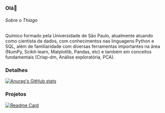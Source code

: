 ### Olá👋


###### Sobre o Thiago
Químico formado pela Universidade de São Paulo, atualmente atuando como cientista de dados, com conhecimentos nas linguagens Python e SQL, além de familiaridade com diversas ferramentas importantes na área (NumPy, Scikit-learn, Matplotlib, Pandas, etc) e também em conceitos fundamentais (Crisp-dm, Análise exploratória, PCA).

### Detalhes

[![Anurag's GitHub stats](https://github-readme-stats.vercel.app/api?username=ThiagoVieira96&show_icons=true&theme=dark)](https://github.com/anuraghazra/github-readme-stats)

### Projetos

[![Readme Card](https://github-readme-stats.vercel.app/api/pin/?username=ThiagoVieira9&repo=Projetos-Ebac&theme=dark)](https://github.com/anuraghazra/github-readme-stats)
<!--
**ThiagoVieira96/ThiagoVieira96** is a ✨ _special_ ✨ repository because its `README.md` (this file) appears on your GitHub profile.

Here are some ideas to get you started:

- 🔭 I’m currently working on ...
- 🌱 I’m currently learning ...
- 👯 I’m looking to collaborate on ...
- 🤔 I’m looking for help with ...
- 💬 Ask me about ...
- 📫 How to reach me: ...
- 😄 Pronouns: ...
- ⚡ Fun fact: ...
-->
